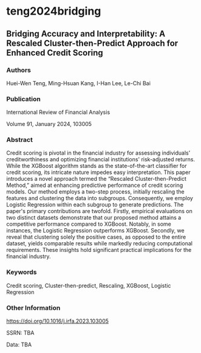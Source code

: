 # teng2024bridging

## Bridging Accuracy and Interpretability: A Rescaled Cluster-then-Predict Approach for Enhanced Credit Scoring

### Authors

Huei-Wen Teng, Ming-Hsuan Kang, I-Han Lee, Le-Chi Bai

### Publication

International Review of Financial Analysis

Volume 91, January 2024, 103005

### Abstract

Credit scoring is pivotal in the financial industry for assessing individuals’ creditworthiness and optimizing financial institutions' risk-adjusted returns. While the XGBoost algorithm stands as the state-of-the-art classifier for credit scoring, its intricate nature impedes easy interpretation. This paper introduces a novel approach termed the “Rescaled Cluster-then-Predict Method,” aimed at enhancing predictive performance of credit scoring models. Our method employs a two-step process, initially rescaling the features and clustering the data into subgroups. Consequently, we employ Logistic Regression within each subgroup to generate predictions. The paper's primary contributions are twofold. Firstly, empirical evaluations on two distinct datasets demonstrate that our proposed method attains a competitive performance compared to XGBoost. Notably, in some instances, the Logistic Regression outperforms XGBoost. Secondly, we reveal that clustering solely the positive cases, as opposed to the entire dataset, yields comparable results while markedly reducing computational requirements. These insights hold significant practical implications for the financial industry.

### Keywords

Credit scoring, Cluster-then-predict, Rescaling, XGBoost, Logistic Regression

### Other Information 

https://doi.org/10.1016/j.irfa.2023.103005

SSRN: TBA

Data: TBA
